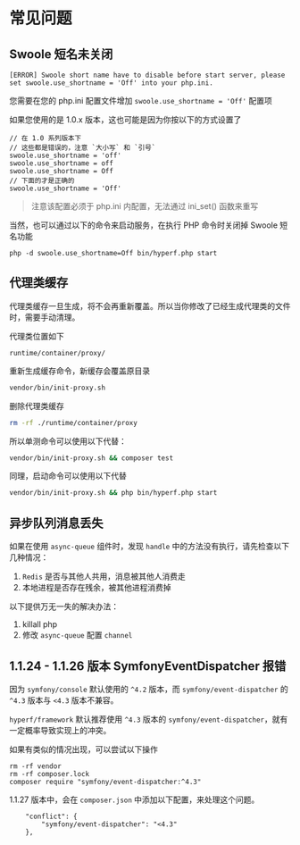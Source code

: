 # 常见问题

## Swoole 短名未关闭

```
[ERROR] Swoole short name have to disable before start server, please set swoole.use_shortname = 'Off' into your php.ini.
```

您需要在您的 php.ini 配置文件增加 `swoole.use_shortname = 'Off'` 配置项

如果您使用的是 1.0.x 版本，这也可能是因为你按以下的方式设置了

```
// 在 1.0 系列版本下
// 这些都是错误的，注意 `大小写` 和 `引号`
swoole.use_shortname = 'off'
swoole.use_shortname = off
swoole.use_shortname = Off
// 下面的才是正确的
swoole.use_shortname = 'Off'
```

> 注意该配置必须于 php.ini 内配置，无法通过 ini_set() 函数来重写

当然，也可以通过以下的命令来启动服务，在执行 PHP 命令时关闭掉 Swoole 短名功能

```
php -d swoole.use_shortname=Off bin/hyperf.php start
```

## 代理类缓存

代理类缓存一旦生成，将不会再重新覆盖。所以当你修改了已经生成代理类的文件时，需要手动清理。

代理类位置如下

```
runtime/container/proxy/
```

重新生成缓存命令，新缓存会覆盖原目录

```bash
vendor/bin/init-proxy.sh
```

删除代理类缓存

```bash
rm -rf ./runtime/container/proxy
```

所以单测命令可以使用以下代替：

```bash
vendor/bin/init-proxy.sh && composer test
```

同理，启动命令可以使用以下代替

```bash
vendor/bin/init-proxy.sh && php bin/hyperf.php start
```

## 异步队列消息丢失

如果在使用 `async-queue` 组件时，发现 `handle` 中的方法没有执行，请先检查以下几种情况：

1. `Redis` 是否与其他人共用，消息被其他人消费走
2. 本地进程是否存在残余，被其他进程消费掉

以下提供万无一失的解决办法：

1. killall php
2. 修改 `async-queue` 配置 `channel`

## 1.1.24 - 1.1.26 版本 SymfonyEventDispatcher 报错

因为 `symfony/console` 默认使用的 `^4.2` 版本，而 `symfony/event-dispatcher` 的 `^4.3` 版本与 `<4.3` 版本不兼容。

`hyperf/framework` 默认推荐使用 `^4.3` 版本的 `symfony/event-dispatcher`，就有一定概率导致实现上的冲突。

如果有类似的情况出现，可以尝试以下操作

```
rm -rf vendor
rm -rf composer.lock
composer require "symfony/event-dispatcher:^4.3"
```

1.1.27 版本中，会在 `composer.json` 中添加以下配置，来处理这个问题。

```
    "conflict": {
        "symfony/event-dispatcher": "<4.3"
    },
```


